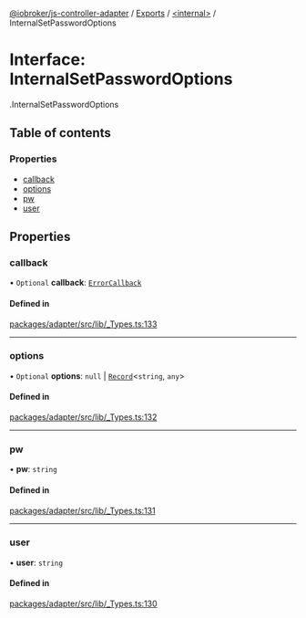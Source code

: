 [@iobroker/js-controller-adapter](../README.md) / [Exports](../modules.md) / [<internal\>](../modules/internal_.md) / InternalSetPasswordOptions

# Interface: InternalSetPasswordOptions

[<internal>](../modules/internal_.md).InternalSetPasswordOptions

## Table of contents

### Properties

- [callback](internal_.InternalSetPasswordOptions.md#callback)
- [options](internal_.InternalSetPasswordOptions.md#options)
- [pw](internal_.InternalSetPasswordOptions.md#pw)
- [user](internal_.InternalSetPasswordOptions.md#user)

## Properties

### callback

• `Optional` **callback**: [`ErrorCallback`](../modules/internal_.md#errorcallback)

#### Defined in

[packages/adapter/src/lib/_Types.ts:133](https://github.com/ioBroker/ioBroker.js-controller/blob/8ea66616/packages/adapter/src/lib/_Types.ts#L133)

___

### options

• `Optional` **options**: ``null`` \| [`Record`](../modules/internal_.md#record)<`string`, `any`\>

#### Defined in

[packages/adapter/src/lib/_Types.ts:132](https://github.com/ioBroker/ioBroker.js-controller/blob/8ea66616/packages/adapter/src/lib/_Types.ts#L132)

___

### pw

• **pw**: `string`

#### Defined in

[packages/adapter/src/lib/_Types.ts:131](https://github.com/ioBroker/ioBroker.js-controller/blob/8ea66616/packages/adapter/src/lib/_Types.ts#L131)

___

### user

• **user**: `string`

#### Defined in

[packages/adapter/src/lib/_Types.ts:130](https://github.com/ioBroker/ioBroker.js-controller/blob/8ea66616/packages/adapter/src/lib/_Types.ts#L130)
